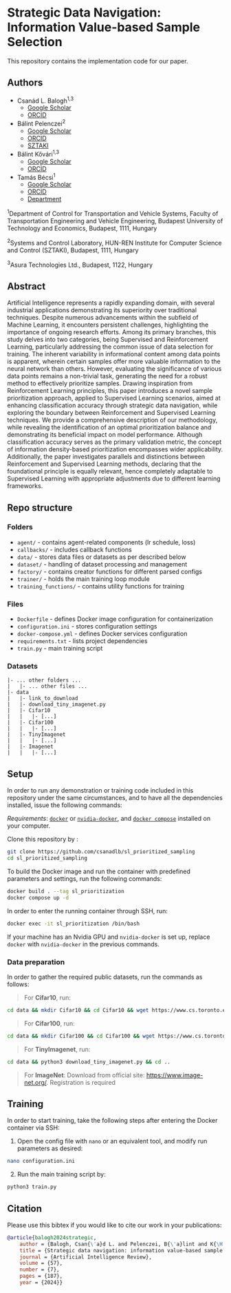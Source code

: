 # Strategic Data Navigation: Information Value-based Sample Selection
This repository contains the implementation code for our paper.

## Authors
- Csanád L. Balogh<sup>1,3</sup>
  - [Google Scholar](https://scholar.google.com/citations?user=p0eQRMAAAAAJ&hl=hu&oi=ao)
  - [ORCID](https://orcid.org/0009-0003-2481-8456)
- Bálint Pelenczei<sup>2</sup>
  - [Google Scholar](https://scholar.google.com/citations?user=4y2OD3QAAAAJ&hl=hu&oi=ao)
  - [ORCID](https://orcid.org/0000-0001-9194-8574)
  - [SZTAKI](https://sztaki.hun-ren.hu/en/balint-pelenczei)
- Bálint Kővári<sup>1,3</sup>
  - [Google Scholar](https://scholar.google.com/citations?user=WrtttXEAAAAJ&hl=hu&oi=ao)
  - [ORCID](https://orcid.org/0000-0003-2178-2921)
- Tamás Bécsi<sup>1</sup>
  - [Google Scholar](https://scholar.google.com/citations?user=Sdw_b5YAAAAJ&hl=hu&oi=ao)
  - [ORCID](https://orcid.org/0000-0002-1487-9672)
  - [Department](http://www.kjit.bme.hu/index.php/en/tanszeki-munkatarsak-en/12-munkatarsak/munkatarsak-angol/259-becsi-tamas)

<sup>1</sup>Department of Control for Transportation and Vehicle Systems, Faculty of Transportation Engineering and Vehicle Engineering, Budapest University of Technology and Economics, Budapest, 1111, Hungary

<sup>2</sup>Systems and Control Laboratory, HUN-REN Institute for Computer Science and Control (SZTAKI), Budapest, 1111, Hungary

<sup>3</sup>Asura Technologies Ltd., Budapest, 1122, Hungary

## Abstract
Artificial Intelligence represents a rapidly expanding domain, with several industrial applications demonstrating its superiority over traditional techniques. Despite numerous advancements within the subfield of Machine Learning, it encounters persistent challenges, highlighting the importance of ongoing research efforts. Among its primary branches, this study delves into two categories, being Supervised and Reinforcement Learning, particularly addressing the common issue of data selection for training. The inherent variability in informational content among data points is apparent, wherein certain samples offer more valuable information to the neural network than others. However, evaluating the significance of various data points remains a non-trivial task, generating the need for a robust method to effectively prioritize samples. Drawing inspiration from Reinforcement Learning principles, this paper introduces a novel sample prioritization approach, applied to Supervised Learning scenarios, aimed at enhancing classification accuracy through strategic data navigation, while exploring the boundary between Reinforcement and Supervised Learning techniques. We provide a comprehensive description of our methodology, while revealing the identification of an optimal prioritization balance and demonstrating its beneficial impact on model performance. Although classification accuracy serves as the primary validation metric, the concept of information density-based prioritization encompasses wider applicability. Additionally, the paper investigates parallels and distinctions between Reinforcement and Supervised Learning methods, declaring that the foundational principle is equally relevant, hence completely adaptable to Supervised Learning with appropriate adjustments due to different learning frameworks.

## Repo structure
### Folders
- `agent/` - contains agent-related components (lr schedule, loss)
- `callbacks/` - includes callback functions
- `data/` - stores data files or datasets as per described below
- `dataset/` - handling of dataset processing and management
- `factory/` - contains creator functions for different parsed configs
- `trainer/` - holds the main training loop module
- `training_functions/` - contains utility functions for training
### Files
- `Dockerfile` - defines Docker image configuration for containerization
- `configuration.ini` - stores configuration settings
- `docker-compose.yml` - defines Docker services configuration
- `requirements.txt` - lists project dependencies
- `train.py` - main training script
### Datasets
```
|- ... other folders ...
|   |- ... other files ...
|- data
|   |- link_to_download
|   |- download_tiny_imagenet.py
|   |- Cifar10
|   |   |- [...]
|   |- Cifar100
|   |   |- [...]
|   |- TinyImagenet
|   |   |- [...]
|   |- Imagenet
|   |   |- [...]
 ```

## Setup
In order to run any demonstration or training code included in this repository under the same circumstances, and to have all the dependencies installed, issue the following commands:

*Requirements*: [`docker`](https://docs.docker.com/get-docker/) or [`nvidia-docker`](https://github.com/NVIDIA/nvidia-docker), and [`docker compose`](https://github.com/docker/compose)  installed on your computer.

Clone this repository by : 

```bash
git clone https://github.com/csanadlb/sl_prioritized_sampling
cd sl_prioritized_sampling
```

To build the Docker image and run the container with predefined parameters and settings, run the following commands:

```bash
docker build . --tag sl_prioritization
docker compose up -d
```

In order to enter the running container through SSH, run:

```bash
docker exec -it sl_prioritization /bin/bash
```

If your machine has an Nvidia GPU and `nvidia-docker` is set up, replace `docker` with `nvidia-docker` in the previous commands.

### Data preparation
In order to gather the required public datasets, run the commands as follows:
>For **Cifar10**, run:
```bash
cd data && mkdir Cifar10 && cd Cifar10 && wget https://www.cs.toronto.edu/~kriz/cifar-10-python.tar.gz && tar -xvf cifar-10-python.tar.gz && cd ../..
```
>For **Cifar100**, run:
```bash
cd data && mkdir Cifar100 && cd Cifar100 && wget https://www.cs.toronto.edu/~kriz/cifar-100-python.tar.gz && cd ../..
```
>For **TinyImagenet**, run:
```bash
cd data && python3 download_tiny_imagenet.py && cd ..
```
>For **ImageNet**:
Download from official site: https://www.image-net.org/. Registration is required

## Training
In order to start training, take the following steps after entering the Docker container via SSH:
1. Open the config file with `nano` or an equivalent tool, and modify run parameters as desired:
```bash
nano configuration.ini
```
2. Run the main training script by:
```bash
python3 train.py
```

## Citation
Please use this bibtex if you would like to cite our work in your publications:

```bibtex
@article{balogh2024strategic,
    author = {Balogh, Csan{\'a}d L. and Pelenczei, B{\'a}lint and K{\H o}v{\'a}ri, B{\'a}lint and B{\'e}csi, Tam{\'a}s},
    title = {Strategic data navigation: information value-based sample selection},
    journal = {Artificial Intelligence Review},
    volume = {57},
    number = {7},
    pages = {187},
    year = {2024}}
```
 
